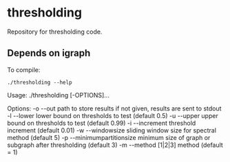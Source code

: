 # thresholding


Repository for thresholding code. 


## Depends on igraph


To compile:

    ./thresholding --help

 Usage: 
   ./thresholding [-OPTIONS]... <GRAPH FILENAME>

 Options: 
  -o  --out                      <filename>        path to store results
                                                         if not given, results are sent to stdout
  -l  --lower                    <value>            lower bound on thresholds to test (default 0.5)
  -u  --upper                    <value>            upper bound on thresholds to test (default 0.99)
  -i  --increment                <value>            threshold increment (default 0.01)
  -w  --windowsize               <value>            sliding window size for spectral method (default 5)
  -p  --minimumpartitionsize     <value>            minimum size of graph or subgraph after thresholding (default 3)
  -m  --method                   [1|2|3]            method  (default = 1)

